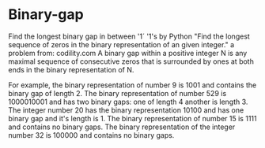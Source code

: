 # Binary-gap
Find the longest binary gap in between '1´ '1's by Python
"Find the longest sequence of zeros in the binary representation of an  given integer." a problem from: codility.com
A binary gap within a positive integer N is any maximal sequence of consecutive zeros that is surrounded by ones at both ends in the binary representation of N.

For example,  the binary representation of number 9 is 1001 and contains the  binary gap of length 2. The binary representation of number 529 is   1000010001 and has two binary gaps: one of length 4 another is length 3. The integer number 20 has the binary representation 10100 and has one binary gap and it's length is 1. The binary representation of number 15 is  1111 and contains no binary gaps. The binary representation of the integer number 32 is  100000 and contains no binary gaps.
